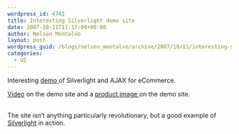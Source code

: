 ```yaml
---
wordpress_id: 4741
title: Interesting Silverlight demo site
date: 2007-10-11T11:17:00+00:00
author: Nelson Montalvo
layout: post
wordpress_guid: /blogs/nelson_montalvo/archive/2007/10/11/interesting-silverlight-demo-site.aspx
categories:
  - UI
---
```

Interesting <a href="http://catalogsample.members.winisp.net/" target="_blank">demo </a>of Silverlight and AJAX for eCommerce.

<a href="http://catalogsample.members.winisp.net/Browse.aspx?CID=Apparel" target="_blank">Video</a> on the demo site and a <a href="http://catalogsample.members.winisp.net/ProductDetails.aspx?SKU=SunGlasses2&CID=Sunglasses" target="_blank">product image </a>on the demo site.

&nbsp;  
The site isn&#8217;t anything particularly revolutionary, but a good example of <a href="http://silverlight.net/" target="_blank">Silverlight</a> in action.  
&nbsp;